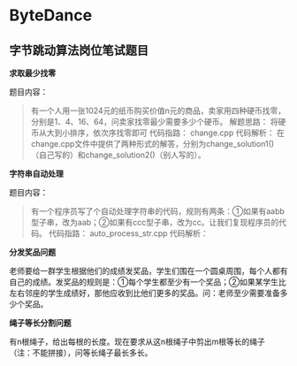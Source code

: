 # ByteDance
## 字节跳动算法岗位笔试题目

**求取最少找零**

题目内容：
>有一个人用一张1024元的纸币购买价值n元的商品，卖家用四种硬币找零，分别是1、4、16、64，问卖家找零最少需要多少个硬币。
解题思路：
>将硬币从大到小排序，依次序找零即可
代码指路：
>change.cpp
代码解析：
>在change.cpp文件中提供了两种形式的解答，分别为change_solution1()（自己写的）和change_solution2()（别人写的）。

**字符串自动处理**

题目内容：
>有一个程序员写了个自动处理字符串的代码，规则有两条：①如果有aabb型子串，改为aab；②如果有ccc型子串，改为cc。让我们复现程序员的代码。
代码指路：
>auto_process_str.cpp
代码解析：
>

**分发奖品问题**

老师要给一群学生根据他们的成绩发奖品，学生们围在一个圆桌周围，每个人都有自己的成绩。发奖品的规则是：①每个学生都至少有一个奖品；②如果某学生比左右邻座的学生成绩好，那他应收到比他们更多的奖品。问：老师至少需要准备多少个奖品。

**绳子等长分割问题**

有n根绳子，给出每根的长度。现在要求从这n根绳子中剪出m根等长的绳子（注：不能拼接），问等长绳子最长多长。
